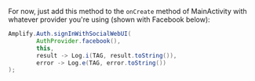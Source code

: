 For now, just add this method to the `onCreate` method of MainActivity with whatever provider you're using (shown with Facebook below):

```java
Amplify.Auth.signInWithSocialWebUI(
        AuthProvider.facebook(),
        this,
        result -> Log.i(TAG, result.toString()),
        error -> Log.e(TAG, error.toString())
);
```
